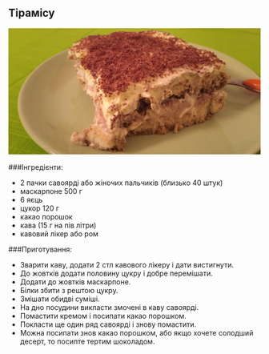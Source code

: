 Тірамісу
--------
![](tiramisu.jpg)

###Інгредієнти:

- 2 пачки савоярді або жіночих пальчиків (близько 40 штук)
- маскарпоне 500 г
- 6 яєць
- цукор 120 г
- какао порошок
- кава (15 г на пів літри)
- кавовий лікер або ром

###Приготування:
- Зварити каву, додати 2 стл кавового лікеру і дати вистигнути.
- До жовтків додати половину цукру і добре перемішати.
- Додати до жовтків маскарпоне.
- Білки збити з рештою цукру.
- Змішати обидві суміші.
- На дно посудини викласти змочені в каву савоярді.
- Помастити кремом і посипати какао порошком.
- Покласти ще один ряд савоярді і знову помастити.
- Можна посипати знов какао порошком, або якщо хочете солодший десерт, то посипте тертим шоколадом.
